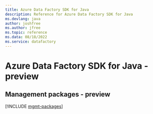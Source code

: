 ```yaml
---
title: Azure Data Factory SDK for Java
description: Reference for Azure Data Factory SDK for Java
ms.devlang: java
author: joshfree
ms.author: jfree
ms.topic: reference
ms.data: 08/18/2022
ms.service: datafactory
---
```

# Azure Data Factory SDK for Java - preview

## Management packages - preview
[!INCLUDE [mgmt-packages](data-factory-mgmt-index.md)]